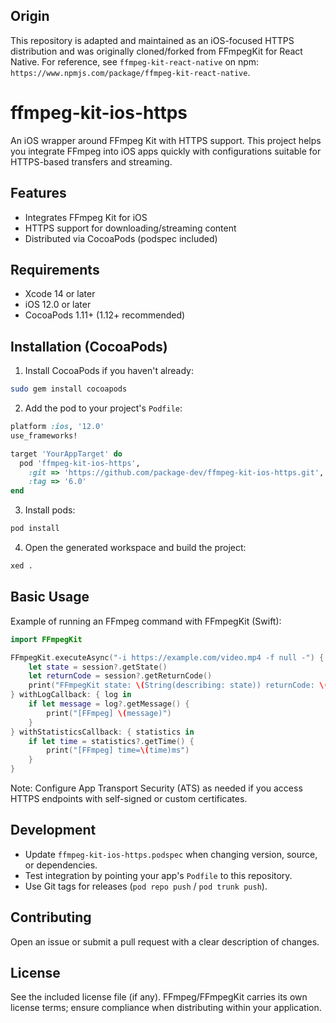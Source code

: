 ## Origin

This repository is adapted and maintained as an iOS-focused HTTPS distribution and was originally cloned/forked from FFmpegKit for React Native. For reference, see `ffmpeg-kit-react-native` on npm: `https://www.npmjs.com/package/ffmpeg-kit-react-native`.

# ffmpeg-kit-ios-https

An iOS wrapper around FFmpeg Kit with HTTPS support. This project helps you integrate FFmpeg into iOS apps quickly with configurations suitable for HTTPS-based transfers and streaming.

## Features

- Integrates FFmpeg Kit for iOS
- HTTPS support for downloading/streaming content
- Distributed via CocoaPods (podspec included)

## Requirements

- Xcode 14 or later
- iOS 12.0 or later
- CocoaPods 1.11+ (1.12+ recommended)

## Installation (CocoaPods)

1. Install CocoaPods if you haven't already:

```bash
sudo gem install cocoapods
```

2. Add the pod to your project's `Podfile`:

```ruby
platform :ios, '12.0'
use_frameworks!

target 'YourAppTarget' do
  pod 'ffmpeg-kit-ios-https',
    :git => 'https://github.com/package-dev/ffmpeg-kit-ios-https.git',
    :tag => '6.0'
end
```

3. Install pods:

```bash
pod install
```

4. Open the generated workspace and build the project:

```bash
xed .
```

## Basic Usage

Example of running an FFmpeg command with FFmpegKit (Swift):

```swift
import FFmpegKit

FFmpegKit.executeAsync("-i https://example.com/video.mp4 -f null -") { session in
    let state = session?.getState()
    let returnCode = session?.getReturnCode()
    print("FFmpegKit state: \(String(describing: state)) returnCode: \(String(describing: returnCode))")
} withLogCallback: { log in
    if let message = log?.getMessage() {
        print("[FFmpeg] \(message)")
    }
} withStatisticsCallback: { statistics in
    if let time = statistics?.getTime() {
        print("[FFmpeg] time=\(time)ms")
    }
}
```

Note: Configure App Transport Security (ATS) as needed if you access HTTPS endpoints with self-signed or custom certificates.

## Development

- Update `ffmpeg-kit-ios-https.podspec` when changing version, source, or dependencies.
- Test integration by pointing your app's `Podfile` to this repository.
- Use Git tags for releases (`pod repo push` / `pod trunk push`).

## Contributing

Open an issue or submit a pull request with a clear description of changes.

## License

See the included license file (if any). FFmpeg/FFmpegKit carries its own license terms; ensure compliance when distributing within your application.
